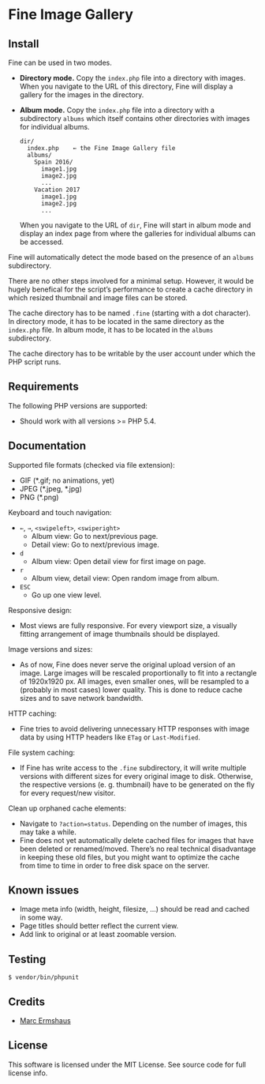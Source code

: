 # Fine Image Gallery


## Install

Fine can be used in two modes.

- **Directory mode.** Copy the `index.php` file into a directory with images.
  When you navigate to the URL of this directory, Fine will display a gallery
  for the images in the directory.

- **Album mode.** Copy the `index.php` file into a directory with a
  subdirectory `albums` which itself contains other directories with images for
  individual albums.

  ~~~
  dir/
    index.php    ← the Fine Image Gallery file
    albums/
      Spain 2016/
        image1.jpg
        image2.jpg
        ...
      Vacation 2017
        image1.jpg
        image2.jpg
        ...
  ~~~

  When you navigate to the URL of `dir`, Fine will start in album mode and
  display an index page from where the galleries for individual albums can be
  accessed.

Fine will automatically detect the mode based on the presence of an `albums`
subdirectory.

There are no other steps involved for a minimal setup. However, it would be
hugely benefical for the script’s performance to create a cache directory in
which resized thumbnail and image files can be stored.

The cache directory has to be named `.fine` (starting with a dot character). In
directory mode, it has to be located in the same directory as the `index.php`
file. In album mode, it has to be located in the `albums` subdirectory.

The cache directory has to be writable by the user account under which the PHP
script runs.


## Requirements

The following PHP versions are supported:

- Should work with all versions >= PHP 5.4.


## Documentation

Supported file formats (checked via file extension):

- GIF (*.gif; no animations, yet)
- JPEG (*.jpeg, *.jpg)
- PNG (*.png)

Keyboard and touch navigation:

- `←`, `→`, `<swipeleft>`, `<swiperight>`
  - Album view: Go to next/previous page.
  - Detail view: Go to next/previous image.
- `d`
  - Album view: Open detail view for first image on page.
- `r`
  - Album view, detail view: Open random image from album.
- `ESC`
  - Go up one view level.

Responsive design:

- Most views are fully responsive. For every viewport size, a visually fitting
  arrangement of image thumbnails should be displayed.

Image versions and sizes:

- As of now, Fine does never serve the original upload version of an image.
  Large images will be rescaled proportionally to fit into a rectangle of
  1920x1920 px. All images, even smaller ones, will be resampled to a (probably
  in most cases) lower quality. This is done to reduce cache sizes and to save
  network bandwidth.

HTTP caching:

- Fine tries to avoid delivering unnecessary HTTP responses with image data by
  using HTTP headers like `ETag` or `Last-Modified`.

File system caching:

- If Fine has write access to the `.fine` subdirectory, it will write multiple
  versions with different sizes for every original image to disk. Otherwise,
  the respective versions (e. g. thumbnail) have to be generated on the fly for
  every request/new visitor.

Clean up orphaned cache elements:

- Navigate to `?action=status`. Depending on the number of images, this may
  take a while.
- Fine does not yet automatically delete cached files for images that have been
  deleted or renamed/moved. There’s no real technical disadvantage in keeping
  these old files, but you might want to optimize the cache from time to time
  in order to free disk space on the server.


## Known issues

- Image meta info (width, height, filesize, …) should be read and cached in
  some way.
- Page titles should better reflect the current view.
- Add link to original or at least zoomable version.


## Testing

~~~
$ vendor/bin/phpunit
~~~


## Credits

- [Marc Ermshaus](http://www.ermshaus.org)


## License

This software is licensed under the MIT License. See source code for full
license info.
